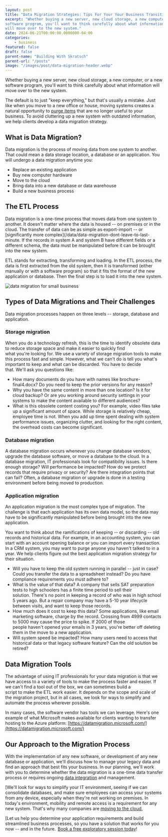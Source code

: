 ```yaml
---
layout: post
title: "Data Migration Strategies: Tips For Your Your Business Transition"
excerpt: "Whether buying a new server, new cloud storage, a new computer, or a new
software program, you'll want to think carefully about what information
will move over to the new system."
date: 2024-06-21T00:00:00.0000000-04:00
categories:
    - business
featured: false
draft: false
parent-name: "Building With Skratsch"
parent-url: "/posts"
image: "/images/post/data-migration-header.webp"
---
```

Whether buying a new server, new cloud storage, a new computer, or a new
software program, you'll want to think carefully about what information
will move over to the new system.

The default is to just "keep everything," but that's usually a mistake.
Just like when you move to a new office or house, moving systems creates
a natural opportunity to [purge items](/business/digital-spring-cleaning) that are no longer useful to your business. To avoid
cluttering up a new system with outdated information, we help clients
develop a data migration strategy.

## What is Data Migration?

Data migration is the process of moving data from one system to another.
That could mean a data storage location, a database or an application.
You will undergo a data migration anytime you:

-   Replace an existing application
-   Buy new computer hardware
-   Move to the cloud
-   Bring data into a new database or data warehouse
-   Build a new business process

## The ETL Process

Data migration is a one-time process that moves data from one system to
another. It doesn't matter where the data is housed -- on premises or in
the cloud. The transfer of data can be as simple as export-import -- or
[significantly more complex](/data/data-migration-dont-leave-to-last-minute. If the records in system A and system B have different
fields or a different schema, the data must be manipulated before it can
be brought into the new system.

ETL stands for extracting, transforming and loading. In the ETL process,
the data is first extracted from the old system, then it is transformed
(either manually or with a software program) so that it fits the format
of the new application or database. Then the final step is to load it
into the new system.


![data migration for small business](/images/post/Data-Migration-1.webp)

## Types of Data Migrations and Their Challenges

Data migration processes happen on three levels -- storage, database and
application.

### Storage migration

When you do a technology refresh, this is the time to identify obsolete
data to reduce storage space and make it easier to quickly find
what you're looking for. We use a
variety of storage migration tools to make this process fast and simple.
However, what we can't do is tell
you what's important to keep and what can be discarded.
You have to decide
that. We'll ask you questions
like:

-   How many documents do you have with names like
    brochure-final4.docx? Do you need to keep the prior versions for any
    reason?
-   Why you have the same content in more than one location? Is it for
    cloud backup? Or are you working around security settings in your
    systems to make the content available to different
    audiences?
-   What is this obsolete content costing you? For example, video files
    take up a significant amount of space. While storage is relatively
    cheap, employee time is not. When you add up time spent dealing with
    system performance issues, organizing clutter, and looking for the
    right content, the overhead costs can become
    significant.

### Database migration

A database migration occurs whenever you change database vendors,
upgrade the database software, or move a database to the cloud. In a
database migration, IT professionals look for compatibility issues. Is
there enough storage? Will performance be impacted? How do we protect
records that require privacy or security? Are there integration points
that can fail? Often, a database migration or upgrade is done in a
testing environment before being moved to production.

### Application migration

An application migration is the most complex type of migration. The
challenge is that each application has its own data
model, so the data may have to be significantly
manipulated before being brought into the new
application.

You want to think about the ramifications of keeping -- or discarding
-- old records and historical data. For example, in an accounting
system, you can start with an account opening balance or you can import
every transaction. In a CRM system, you may want to purge anyone
you haven't talked to in a year.
We help clients figure out the best application migration strategy for
their
situation.

-   Will you have to keep the old system running in parallel -- just in
    case? Could you transfer the data to a spreadsheet instead? Do you
    have compliance requirements you must adhere
    to?
-   What is the value of that data? A company that sells SAT
    preparation tests to high schoolers has a
    finite time period to sell
    their solution. There's no
    point in keeping a record of who was in high school 5 years ago. But
    a repair company may have a 5-10
    year lifecycle between visits, and want to keep
    those
    records.
-   How much does it cost to keep this data? Some applications, like
    email marketing software, charge by the record. Crossing from 4999
    contacts to 5000 may cause the price to spike. If 2000 of those
    people haven't opened your
    emails in 3 years, you're better off deleting them in the move to a
    new
    application.
-   Will system speed be impacted? How many users need to access that
    historical data or that legacy software feature? Can the old
    solution be
    retired?

## Data Migration Tools

The advantage of using IT professionals for your data migration is that
we have access to a variety of tools to make the process faster and
easier. If we can't find a tool
out of the box, we can sometimes build a
script to make the
ETL work easier. It depends on the
scope and scale of the migration project, but in all cases, we look for
ways to simplify and automate the process wherever
possible.

In many cases, the software vendor has tools we can
leverage. Here's one example of
what Microsoft makes available for clients wanting to transfer hosting
to the Azure platform:
[https://datamigration.microsoft.com/](https://datamigration.microsoft.com/)

## Our Approach to the Migration Process

With the implementation of any new software, or development of any new
database or
application, we'll discuss how to
manage your legacy data and find an approach that best fits your
business. In our
planning, we'll work with you to
determine whether the data migration is a one-time data transfer process
or requires ongoing [data integration](/software/why-have-integrated-business-software) and
management.

[We'll look for ways to simplify your IT environment,
seeing if we can consolidate databases, and make sure employees can
access your systems from any device, especially when they're not working
on premises. In today's environment, mobility and remote access is a
requirement for any new
system. That's why many companies
are [moving to the cloud.](/it-services/cloud-migration)

[Let us help you determine your application requirements and build
streamlined business processes, so you have a solution that works for
you now -- and in the future.  [Book a free exploratory session today](/explore)!